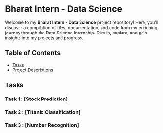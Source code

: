 # Bharat Intern - Data Science

Welcome to my **Bharat Intern - Data Science** project repository! Here, you'll discover a compilation of files, documentation, and code from my enriching journey through the Data Science Internship. Dive in, explore, and gain insights into my projects and progress.

## Table of Contents

- [Tasks](#tasks)
- [Project Descriptions](#project-descriptions)

## Tasks 

### Task 1 : [Stock Prediction]

### Task 2 : [Titanic Classification]

### Task 3 : [Number Recognition]
